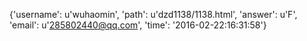 {'username': u'wuhaomin', 'path': u'dzd1138/1138.html', 'answer': u'F', 'email': u'285802440@qq.com', 'time': '2016-02-22:16:31:58'}